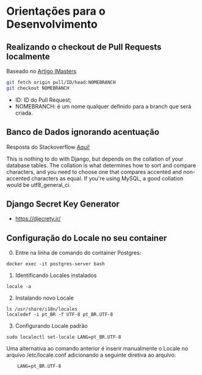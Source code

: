 # Orientações para o Desenvolvimento

## Realizando o checkout de Pull Requests localmente

Baseado no [Artigo IMasters](https://imasters.com.br/devsecops/git-realizando-o-checkout-de-pull-requests-localmente)

```bash
git fetch origin pull/ID/head:NOMEBRANCH
git checkout NOMEBRANCH
```

* ID: ID do Pull Request;
* NOMEBRANCH: é um nome qualquer definido para a branch que será criada.

## Banco de Dados ignorando acentuação

Resposta do Stackoverflow [Aqui!](https://stackoverflow.com/questions/1452967/django-search-doesnt-bring-words-with-accents)

This is nothing to do with Django, but depends on the collation of your database tables.
The collation is what determines how to sort and compare characters, and you need to choose one that compares accented
and non-accented characters as equal. If you're using MySQL, a good collation would be utf8_general_ci.

## Django Secret Key Generator

* https://djecrety.ir/

## Configuração do Locale no seu container

0) Entre na linha de comando do container Postgres:
```console
docker exec -it postgres-server bash
```
1) Identificando Locales instalados
```console
locale -a
```
2) Instalando novo Locale
```console
ls /usr/share/i18n/locales
localedef -i pt_BR -f UTF-8 pt_BR.UTF-8
```
3) Configurando Locale padrão
```console
sudo localectl set-locale LANG=pt_BR.UTF-8
```
Uma alternativa ao comando anterior é inserir manualmente o Locale no arquivo /etc/locale.conf adicionando a seguinte diretiva ao arquivo:
```console
    LANG=pt_BR.UTF-8
```

